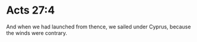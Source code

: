 # Acts 27:4

And when we had launched from thence, we sailed under Cyprus, because the winds were contrary.